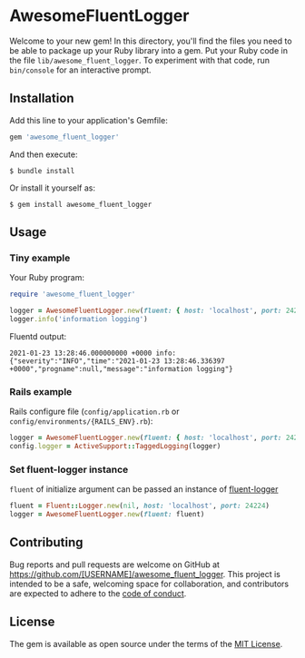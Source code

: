 # AwesomeFluentLogger

Welcome to your new gem! In this directory, you'll find the files you need to be able to package up your Ruby library into a gem. Put your Ruby code in the file `lib/awesome_fluent_logger`. To experiment with that code, run `bin/console` for an interactive prompt.

## Installation

Add this line to your application's Gemfile:

```ruby
gem 'awesome_fluent_logger'
```

And then execute:

```
$ bundle install
```

Or install it yourself as:

```
$ gem install awesome_fluent_logger
```

## Usage

### Tiny example

Your Ruby program:

```ruby
require 'awesome_fluent_logger'

logger = AwesomeFluentLogger.new(fluent: { host: 'localhost', port: 24224 })
logger.info('information logging')
```

Fluentd output:

```
2021-01-23 13:28:46.000000000 +0000 info: {"severity":"INFO","time":"2021-01-23 13:28:46.336397 +0000","progname":null,"message":"information logging"}
```

### Rails example

Rails configure file (`config/application.rb` or `config/environments/{RAILS_ENV}.rb`):

```ruby
logger = AwesomeFluentLogger.new(fluent: { host: 'localhost', port: 24224 })
config.logger = ActiveSupport::TaggedLogging(logger)
```

### Set fluent-logger instance

`fluent` of initialize argument can be passed an instance of [fluent-logger](https://github.com/fluent/fluent-logger-ruby)

```ruby
fluent = Fluent::Logger.new(nil, host: 'localhost', port: 24224)
logger = AwesomeFluentLogger.new(fluent: fluent)
```

## Contributing

Bug reports and pull requests are welcome on GitHub at https://github.com/[USERNAME]/awesome_fluent_logger. This project is intended to be a safe, welcoming space for collaboration, and contributors are expected to adhere to the [code of conduct](https://github.com/[USERNAME]/awesome_fluent_logger/blob/master/CODE_OF_CONDUCT.md).


## License

The gem is available as open source under the terms of the [MIT License](https://opensource.org/licenses/MIT).
